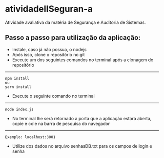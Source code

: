 # atividadeIISeguran-a

Atividade avaliativa da matéria de Segurança e Auditoria de Sistemas.

Passo a passo para utilização da aplicação:
---
- Instale, caso já não possua, o nodejs
- Após isso, clone o repositório no git
- Execute um dos seguintes comandos no terminal após a clonagem do repositório
---
    npm install
    ou
    yarn install
- Execute o seguinte comando no terminal
---
    node index.js

- No terminal lhe será retornado a porta que a aplicação estará aberta, copie e cole na barra de pesquisa do navegador
---
    Exemplo: localhost:3001
    
- Utilize dos dados no arquivo senhasDB.txt para os campos de login e senha
